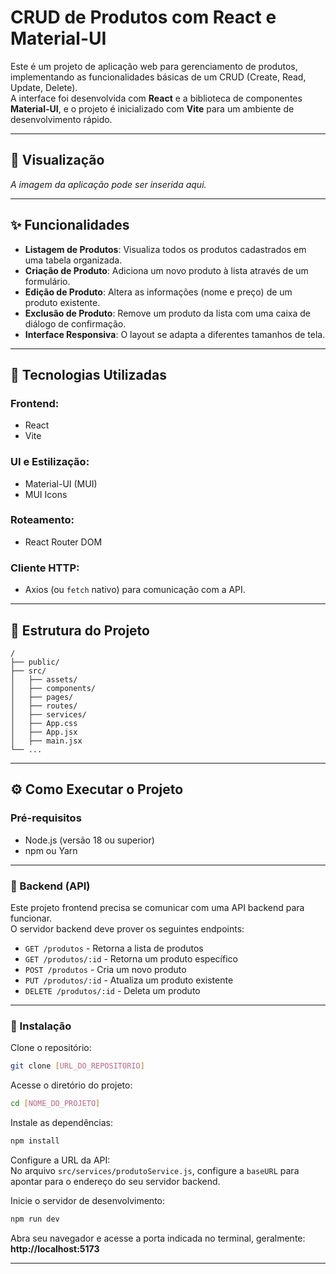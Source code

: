 # CRUD de Produtos com React e Material-UI

Este é um projeto de aplicação web para gerenciamento de produtos, implementando as funcionalidades básicas de um CRUD (Create, Read, Update, Delete).  
A interface foi desenvolvida com **React** e a biblioteca de componentes **Material-UI**, e o projeto é inicializado com **Vite** para um ambiente de desenvolvimento rápido.

---

## 📸 Visualização

*A imagem da aplicação pode ser inserida aqui.*

---

## ✨ Funcionalidades

- **Listagem de Produtos**: Visualiza todos os produtos cadastrados em uma tabela organizada.  
- **Criação de Produto**: Adiciona um novo produto à lista através de um formulário.  
- **Edição de Produto**: Altera as informações (nome e preço) de um produto existente.  
- **Exclusão de Produto**: Remove um produto da lista com uma caixa de diálogo de confirmação.  
- **Interface Responsiva**: O layout se adapta a diferentes tamanhos de tela.

---

## 🚀 Tecnologias Utilizadas

### Frontend:
- React  
- Vite  

### UI e Estilização:
- Material-UI (MUI)  
- MUI Icons  

### Roteamento:
- React Router DOM  

### Cliente HTTP:
- Axios (ou `fetch` nativo) para comunicação com a API.

---

## 📁 Estrutura do Projeto

```
/
├── public/
├── src/
│   ├── assets/
│   ├── components/
│   ├── pages/
│   ├── routes/
│   ├── services/
│   ├── App.css
│   ├── App.jsx
│   ├── main.jsx
└── ...
```

---

## ⚙️ Como Executar o Projeto

### Pré-requisitos
- Node.js (versão 18 ou superior)  
- npm ou Yarn  

---

### 🔗 Backend (API)

Este projeto frontend precisa se comunicar com uma API backend para funcionar.  
O servidor backend deve prover os seguintes endpoints:

- `GET /produtos` - Retorna a lista de produtos  
- `GET /produtos/:id` - Retorna um produto específico  
- `POST /produtos` - Cria um novo produto  
- `PUT /produtos/:id` - Atualiza um produto existente  
- `DELETE /produtos/:id` - Deleta um produto  

---

### 🚧 Instalação

Clone o repositório:

```bash
git clone [URL_DO_REPOSITORIO]
```

Acesse o diretório do projeto:

```bash
cd [NOME_DO_PROJETO]
```

Instale as dependências:

```bash
npm install
```

Configure a URL da API:  
No arquivo `src/services/produtoService.js`, configure a `baseURL` para apontar para o endereço do seu servidor backend.

Inicie o servidor de desenvolvimento:

```bash
npm run dev
```

Abra seu navegador e acesse a porta indicada no terminal, geralmente:  
**http://localhost:5173**

---
